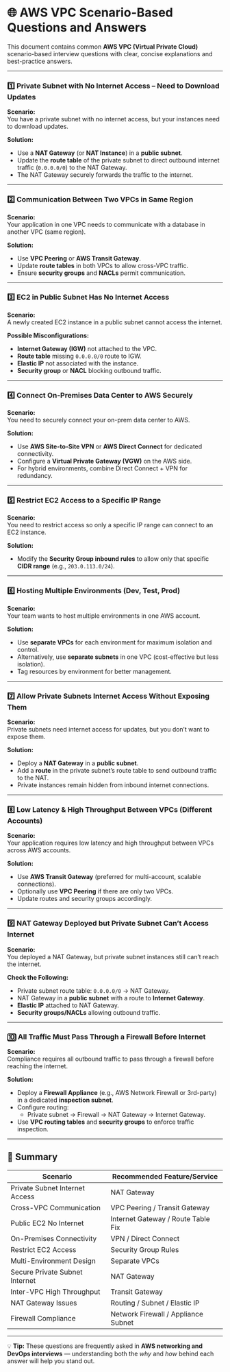 # 🌐 AWS VPC Scenario-Based Questions and Answers

This document contains common **AWS VPC (Virtual Private Cloud)** scenario-based interview questions with clear, concise explanations and best-practice answers.

---

### **1️⃣ Private Subnet with No Internet Access – Need to Download Updates**
**Scenario:**  
You have a private subnet with no internet access, but your instances need to download updates.

**Solution:**  
- Use a **NAT Gateway** (or **NAT Instance**) in a **public subnet**.
- Update the **route table** of the private subnet to direct outbound internet traffic (`0.0.0.0/0`) to the NAT Gateway.
- The NAT Gateway securely forwards the traffic to the internet.

---

### **2️⃣ Communication Between Two VPCs in Same Region**
**Scenario:**  
Your application in one VPC needs to communicate with a database in another VPC (same region).

**Solution:**  
- Use **VPC Peering** or **AWS Transit Gateway**.  
- Update **route tables** in both VPCs to allow cross-VPC traffic.  
- Ensure **security groups** and **NACLs** permit communication.

---

### **3️⃣ EC2 in Public Subnet Has No Internet Access**
**Scenario:**  
A newly created EC2 instance in a public subnet cannot access the internet.

**Possible Misconfigurations:**  
- **Internet Gateway (IGW)** not attached to the VPC.  
- **Route table** missing `0.0.0.0/0` route to IGW.  
- **Elastic IP** not associated with the instance.  
- **Security group** or **NACL** blocking outbound traffic.

---

### **4️⃣ Connect On-Premises Data Center to AWS Securely**
**Scenario:**  
You need to securely connect your on-prem data center to AWS.

**Solution:**  
- Use **AWS Site-to-Site VPN** or **AWS Direct Connect** for dedicated connectivity.  
- Configure a **Virtual Private Gateway (VGW)** on the AWS side.  
- For hybrid environments, combine Direct Connect + VPN for redundancy.

---

### **5️⃣ Restrict EC2 Access to a Specific IP Range**
**Scenario:**  
You need to restrict access so only a specific IP range can connect to an EC2 instance.

**Solution:**  
- Modify the **Security Group inbound rules** to allow only that specific **CIDR range** (e.g., `203.0.113.0/24`).

---

### **6️⃣ Hosting Multiple Environments (Dev, Test, Prod)**
**Scenario:**  
Your team wants to host multiple environments in one AWS account.

**Solution:**  
- Use **separate VPCs** for each environment for maximum isolation and control.  
- Alternatively, use **separate subnets** in one VPC (cost-effective but less isolation).  
- Tag resources by environment for better management.

---

### **7️⃣ Allow Private Subnets Internet Access Without Exposing Them**
**Scenario:**  
Private subnets need internet access for updates, but you don’t want to expose them.

**Solution:**  
- Deploy a **NAT Gateway** in a **public subnet**.  
- Add a **route** in the private subnet’s route table to send outbound traffic to the NAT.  
- Private instances remain hidden from inbound internet connections.

---

### **8️⃣ Low Latency & High Throughput Between VPCs (Different Accounts)**
**Scenario:**  
Your application requires low latency and high throughput between VPCs across AWS accounts.

**Solution:**  
- Use **AWS Transit Gateway** (preferred for multi-account, scalable connections).  
- Optionally use **VPC Peering** if there are only two VPCs.  
- Update routes and security groups accordingly.

---

### **9️⃣ NAT Gateway Deployed but Private Subnet Can’t Access Internet**
**Scenario:**  
You deployed a NAT Gateway, but private subnet instances still can’t reach the internet.

**Check the Following:**  
- Private subnet route table: `0.0.0.0/0` → NAT Gateway.  
- NAT Gateway in a **public subnet** with a route to **Internet Gateway**.  
- **Elastic IP** attached to NAT Gateway.  
- **Security groups/NACLs** allowing outbound traffic.

---

### **🔟 All Traffic Must Pass Through a Firewall Before Internet**
**Scenario:**  
Compliance requires all outbound traffic to pass through a firewall before reaching the internet.

**Solution:**  
- Deploy a **Firewall Appliance** (e.g., AWS Network Firewall or 3rd-party) in a dedicated **inspection subnet**.  
- Configure routing:
  - Private subnet → Firewall → NAT Gateway → Internet Gateway.  
- Use **VPC routing tables** and **security groups** to enforce traffic inspection.

---

## 🧠 Summary

| Scenario | Recommended Feature/Service |
|-----------|-----------------------------|
| Private Subnet Internet Access | NAT Gateway |
| Cross-VPC Communication | VPC Peering / Transit Gateway |
| Public EC2 No Internet | Internet Gateway / Route Table Fix |
| On-Premises Connectivity | VPN / Direct Connect |
| Restrict EC2 Access | Security Group Rules |
| Multi-Environment Design | Separate VPCs |
| Secure Private Subnet Internet | NAT Gateway |
| Inter-VPC High Throughput | Transit Gateway |
| NAT Gateway Issues | Routing / Subnet / Elastic IP |
| Firewall Compliance | Network Firewall / Appliance Subnet |

---

💡 **Tip:** These questions are frequently asked in **AWS networking and DevOps interviews** — understanding both the *why* and *how* behind each answer will help you stand out.

